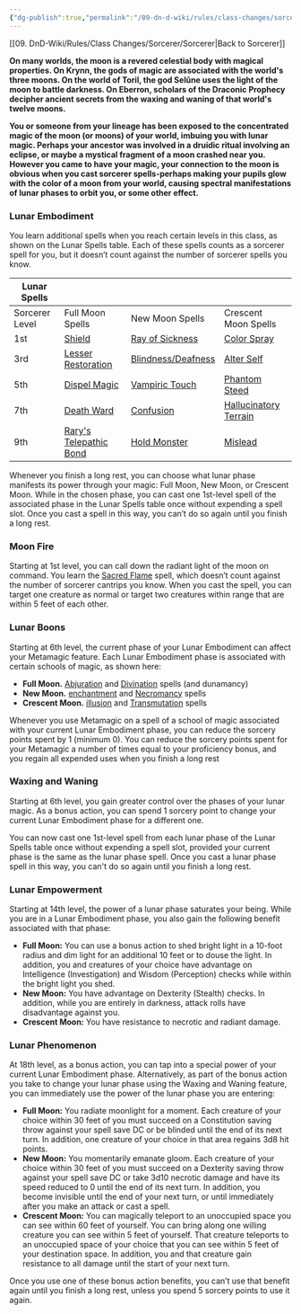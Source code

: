 ```yaml
---
{"dg-publish":true,"permalink":"/09-dn-d-wiki/rules/class-changes/sorcerer/lunar-sorcery/","tags":["subclass","sorcerer"]}
---
```


[[09. DnD-Wiki/Rules/Class Changes/Sorcerer/Sorcerer\|Back to Sorcerer]]

**On many worlds, the moon is a revered celestial body with magical properties. On Krynn, the gods of magic are associated with the world's three moons. On the world of Toril, the god Selûne uses the light of the moon to battle darkness. On Eberron, scholars of the Draconic Prophecy decipher ancient secrets from the waxing and waning of that world's twelve moons.**

**You or someone from your lineage has been exposed to the concentrated magic of the moon (or moons) of your world, imbuing you with lunar magic. Perhaps your ancestor was involved in a druidic ritual involving an eclipse, or maybe a mystical fragment of a moon crashed near you. However you came to have your magic, your connection to the moon is obvious when you cast sorcerer spells-perhaps making your pupils glow with the color of a moon from your world, causing spectral manifestations of lunar phases to orbit you, or some other effect.**


### Lunar Embodiment
You learn additional spells when you reach certain levels in this class, as shown on the Lunar Spells table. Each of these spells counts as a sorcerer spell for you, but it doesn’t count against the number of sorcerer spells you know.

|Lunar Spells|   |   |   |
|---|---|---|---|
|Sorcerer Level|Full Moon Spells|New Moon Spells|Crescent Moon Spells|
|1st|[Shield](http://dnd5e.wikidot.com/spell:shield)|[Ray of Sickness](http://dnd5e.wikidot.com/spell:ray-of-sickness)|[Color Spray](http://dnd5e.wikidot.com/spell:color-spray)|
|3rd|[Lesser Restoration](http://dnd5e.wikidot.com/spell:lesser-restoration)|[Blindness/Deafness](http://dnd5e.wikidot.com/spell:blindness-deafness)|[Alter Self](http://dnd5e.wikidot.com/spell:alter-self)|
|5th|[Dispel Magic](http://dnd5e.wikidot.com/spell:dispel-magic)|[Vampiric Touch](http://dnd5e.wikidot.com/spell:vampiric-touch)|[Phantom Steed](http://dnd5e.wikidot.com/spell:phantom-steed)|
|7th|[Death Ward](http://dnd5e.wikidot.com/spell:death-ward)|[Confusion](http://dnd5e.wikidot.com/spell:confusion)|[Hallucinatory Terrain](http://dnd5e.wikidot.com/spell:hallucinatory-terrain)|
|9th|[Rary's Telepathic Bond](http://dnd5e.wikidot.com/spell:rarys-telepathic-bond)|[Hold Monster](http://dnd5e.wikidot.com/spell:hold-monster)|[Mislead](http://dnd5e.wikidot.com/spell:mislead)|

Whenever you finish a long rest, you can choose what lunar phase manifests its power through your magic: Full Moon, New Moon, or Crescent Moon. While in the chosen phase, you can cast one 1st-level spell of the associated phase in the Lunar Spells table once without expending a spell slot. Once you cast a spell in this way, you can’t do so again until you finish a long rest.

### Moon Fire
Starting at 1st level, you can call down the radiant light of the moon on command. You learn the [Sacred Flame](http://dnd5e.wikidot.com/spell:sacred-flame) spell, which doesn’t count against the number of sorcerer cantrips you know. When you cast the spell, you can target one creature as normal or target two creatures within range that are within 5 feet of each other.

### Lunar Boons
Starting at 6th level, the current phase of your Lunar Embodiment can affect your Metamagic feature. Each Lunar Embodiment phase is associated with certain schools of magic, as shown here:

- **Full Moon.** [Abjuration](http://dnd5e.wikidot.com/spells:abjuration) and [Divination](http://dnd5e.wikidot.com/spells:divination) spells (and dunamancy)
- **New Moon.** [enchantment](http://dnd5e.wikidot.com/spells:enchantment) and [Necromancy](http://dnd5e.wikidot.com/spells:necromancy) spells
- **Crescent Moon.** [illusion](http://dnd5e.wikidot.com/spells:illusion) and [Transmutation](http://dnd5e.wikidot.com/spells:transmutation) spells

Whenever you use Metamagic on a spell of a school of magic associated with your current Lunar Embodiment phase, you can reduce the sorcery points spent by 1 (minimum 0). You can reduce the sorcery points spent for your Metamagic a number of times equal to your proficiency bonus, and you regain all expended uses when you finish a long rest

### Waxing and Waning
Starting at 6th level, you gain greater control over the phases of your lunar magic. As a bonus action, you can spend 1 sorcery point to change your current Lunar Embodiment phase for a different one.

You can now cast one 1st-level spell from each lunar phase of the Lunar Spells table once without expending a spell slot, provided your current phase is the same as the lunar phase spell. Once you cast a lunar phase spell in this way, you can't do so again until you finish a long rest.

### Lunar Empowerment
Starting at 14th level, the power of a lunar phase saturates your being. While you are in a Lunar Embodiment phase, you also gain the following benefit associated with that phase:

- **Full Moon:** You can use a bonus action to shed bright light in a 10-foot radius and dim light for an additional 10 feet or to douse the light. In addition, you and creatures of your choice have advantage on Intelligence (Investigation) and Wisdom (Perception) checks while within the bright light you shed.
- **New Moon:** You have advantage on Dexterity (Stealth) checks. In addition, while you are entirely in darkness, attack rolls have disadvantage against you.
- **Crescent Moon:** You have resistance to necrotic and radiant damage.

### Lunar Phenomenon

At 18th level, as a bonus action, you can tap into a special power of your current Lunar Embodiment phase. Alternatively, as part of the bonus action you take to change your lunar phase using the Waxing and Waning feature, you can immediately use the power of the lunar phase you are entering:

- **Full Moon:** You radiate moonlight for a moment. Each creature of your choice within 30 feet of you must succeed on a Constitution saving throw against your spell save DC or be blinded until the end of its next turn. In addition, one creature of your choice in that area regains 3d8 hit points.
- **New Moon:** You momentarily emanate gloom. Each creature of your choice within 30 feet of you must succeed on a Dexterity saving throw against your spell save DC or take 3d10 necrotic damage and have its speed reduced to 0 until the end of its next turn. In addition, you become invisible until the end of your next turn, or until immediately after you make an attack or cast a spell.
- **Crescent Moon:** You can magically teleport to an unoccupied space you can see within 60 feet of yourself. You can bring along one willing creature you can see within 5 feet of yourself. That creature teleports to an unoccupied space of your choice that you can see within 5 feet of your destination space. In addition, you and that creature gain resistance to all damage until the start of your next turn.

Once you use one of these bonus action benefits, you can’t use that benefit again until you finish a long rest, unless you spend 5 sorcery points to use it again.